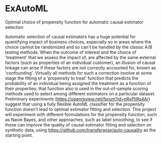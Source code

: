 # ExAutoML
Optimal choice of propensity function for automatic causal estimator selection

Automatic selection of causal estimators has a huge potential for quantifying impact of business choices, especially so in areas where the choice cannot be randomized and so can't be handled by the classic A/B testing methods. When the outcome of interest and the choice of 'treatment' that we assess the impact of, are affected by the same external factors (such as properties of an individual customer), an illusion of causal linkage can arise if these factors are not correctly accounted for, known as 'confounding'. Virtually all methods for such a correction involve at some stage the fitting of a 'propensity to treat' function that predicts the probability of an individual being assigned the treatment as a function of their properties; that function also is used in the out-of-sample scoring methods used to select among different estimators on a particular dataset. Preliminary experiments (https://openreview.net/forum?id=nRxPliRs4Ar) suggest that using a fully flexible AutoML classifier for the propensity function doesn't lead to optimal estimator fitting and selection. This project will experiment with different formulations for the propensity function, such as Naive Bayes, and other approaches, such as label smoothing, to see if these can improve the quality of causal estimator fitting and selection on synthetic data, using https://github.com/transferwise/auto-causality as the starting point.
